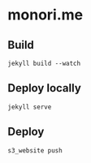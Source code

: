# monori.me

## Build

```Shell
jekyll build --watch
```

## Deploy locally

```Shell
jekyll serve
```

## Deploy

```Shell
s3_website push
```